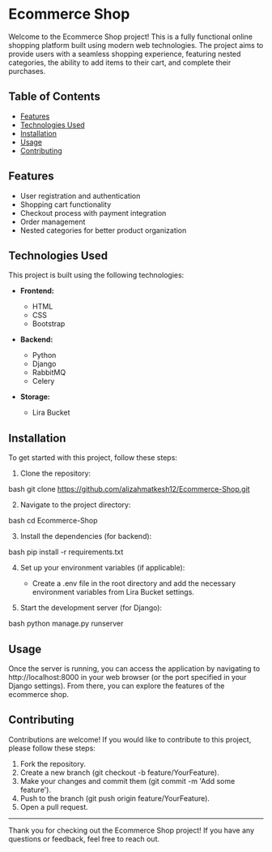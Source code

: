 # Ecommerce Shop

Welcome to the Ecommerce Shop project! This is a fully functional online shopping platform built using modern web technologies. The project aims to provide users with a seamless shopping experience, featuring nested categories, the ability to add items to their cart, and complete their purchases.

## Table of Contents

- [Features](#features)
- [Technologies Used](#technologies-used)
- [Installation](#installation)
- [Usage](#usage)
- [Contributing](#contributing)

## Features

- User registration and authentication
- Shopping cart functionality
- Checkout process with payment integration
- Order management
- Nested categories for better product organization

## Technologies Used

This project is built using the following technologies:

- **Frontend:**
  - HTML
  - CSS
  - Bootstrap

- **Backend:**
  - Python
  - Django
  - RabbitMQ
  - Celery

- **Storage:**
  - Lira Bucket

## Installation

To get started with this project, follow these steps:

1. Clone the repository:
   
bash
   git clone https://github.com/alizahmatkesh12/Ecommerce-Shop.git
   

2. Navigate to the project directory:
   
bash
   cd Ecommerce-Shop
   

3. Install the dependencies (for backend):
   
bash
   pip install -r requirements.txt
   

4. Set up your environment variables (if applicable):
   - Create a .env file in the root directory and add the necessary environment variables from Lira Bucket settings.

5. Start the development server (for Django):
   
bash
   python manage.py runserver
   

## Usage

Once the server is running, you can access the application by navigating to http://localhost:8000 in your web browser (or the port specified in your Django settings). From there, you can explore the features of the ecommerce shop.

## Contributing

Contributions are welcome! If you would like to contribute to this project, please follow these steps:

1. Fork the repository.
2. Create a new branch (git checkout -b feature/YourFeature).
3. Make your changes and commit them (git commit -m 'Add some feature').
4. Push to the branch (git push origin feature/YourFeature).
5. Open a pull request.

---

Thank you for checking out the Ecommerce Shop project! If you have any questions or feedback, feel free to reach out.
